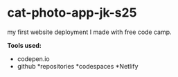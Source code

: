 # cat-photo-app-jk-s25
my first website deployment I made with free code camp.

**Tools used:**
* codepen.io
* github
    *repositories
    *codespaces
*Netlify